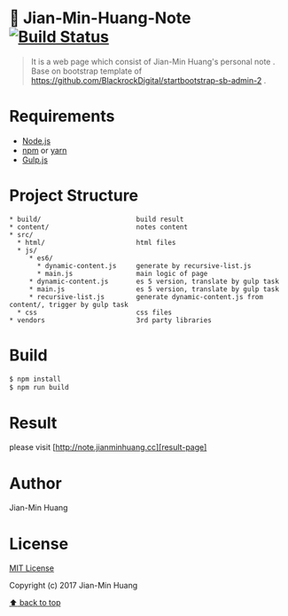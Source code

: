 # :notebook: Jian-Min-Huang-Note [![Build Status](https://travis-ci.org/Jian-Min-Huang/Jian-Min-Huang-Note.svg?branch=master)](https://travis-ci.org/Jian-Min-Huang/Jian-Min-Huang-Note)
> It is a web page which consist of Jian-Min Huang's personal note .
> Base on bootstrap template of https://github.com/BlackrockDigital/startbootstrap-sb-admin-2 .

# Requirements
* [Node.js][nodejs-page]
* [npm][npm-page] or [yarn][yarn-page]
* [Gulp.js][gulpjs-page]

# Project Structure
```
* build/                        build result
* content/                      notes content
* src/
  * html/                       html files
  * js/
     * es6/
       * dynamic-content.js     generate by recursive-list.js
       * main.js                main logic of page
     * dynamic-content.js       es 5 version, translate by gulp task
     * main.js                  es 5 version, translate by gulp task
     * recursive-list.js        generate dynamic-content.js from content/, trigger by gulp task
  * css                         css files
* vendors                       3rd party libraries
```

# Build
```sh
$ npm install
$ npm run build
```

# Result
please visit [http://note.jianminhuang.cc][result-page]

# Author
Jian-Min Huang

# License
[MIT License][license-page]

Copyright (c) 2017 Jian-Min Huang

[:arrow_up: back to top][top-page]

[nodejs-page]: <https://nodejs.org>
[npm-page]: <https://www.npmjs.com>
[yarn-page]: <https://yarnpkg.com>
[gulpjs-page]: <https://gulpjs.com>
[result-page]: <http://note.jianminhuang.cc>
[license-page]: <https://github.com/Jian-Min-Huang/Jian-Min-Huang-Note/blob/master/LICENSE>
[top-page]: <https://github.com/Jian-Min-Huang/Jian-Min-Huang-Note/tree/master#notebook-jian-min-huang-note>
